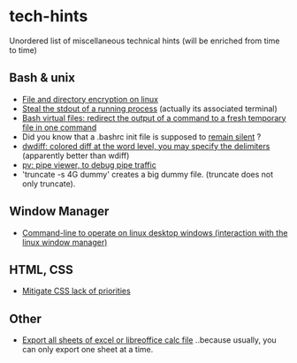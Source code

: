 # tech-hints
Unordered list of miscellaneous technical hints (will be enriched from time to time)

## Bash & unix

- [File and directory encryption on linux](linux_encryption.md)
- [Steal the stdout of a running process](linux_steal_other_process_terminal_stdout) (actually its associated terminal)
- [Bash virtual files: redirect the output of a command to a fresh temporary file in one command](bash_virtual_file.md)
- Did you know that a .bashrc init file is supposed to [remain silent](https://stackoverflow.com/questions/12440287/scp-doesnt-work-when-echo-in-bashrc) ?
- [dwdiff: colored diff at the word level, you may specify the delimiters](https://linux.die.net/man/1/dwdiff) (apparently better than wdiff)
- [pv: pipe viewer, to debug pipe traffic](https://catonmat.net/unix-utilities-pipe-viewer)
- 'truncate -s 4G dummy' creates a big dummy file. (truncate does not only truncate).

## Window Manager

- [Command-line to operate on linux desktop windows (interaction with the linux window manager)](wm_command_line_operations.md)

## HTML, CSS

- [Mitigate CSS lack of priorities](css_priority.md) 

## Other

- [Export all sheets of excel or libreoffice calc file](exportcsv.md) ..because usually, you can only export one sheet at a time.
